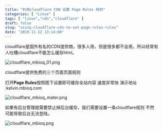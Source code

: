 ```yaml
---
title: "利用cloudflare CDN 设置 Page Rules 规则"
categories: [ "Linux" ]
tags: [ "linux","cdn","cloudflare" ]
draft: false
slug: "using-cloudflare-cdn-to-set-page-rules-rules"
date: "2019-11-12 13:14:00"
---
```


cloudflare是国外有名的CDN提供商，很多人用，但是很多都不会用，所以经常有人吐槽cloudflare不能怎么缓存html。

![cloudflare_mbioq_01.png][1]

cloudflare提供免费的三个页面页面规则

打开**Page Rules**按照图下设置即可缓存全站内容  速度非常快 演示地址 :kelvin.mbioq.com


<!--more-->


![cloudflare_mbioq_mater.png][2]

如果有后台管理就需要禁止掉后台缓存，我们需要设置一条cloudflare规则 不然可能导致后台无法登陆。

![cloudflare_mbioq.png][3]


  [1]: https://imgs.gnux.cn/usr/uploads/2019/11/2576915593.png
  [2]: https://imgs.gnux.cn/usr/uploads/2019/11/298276169.png
  [3]: https://imgs.gnux.cn/usr/uploads/2019/11/3827401310.png